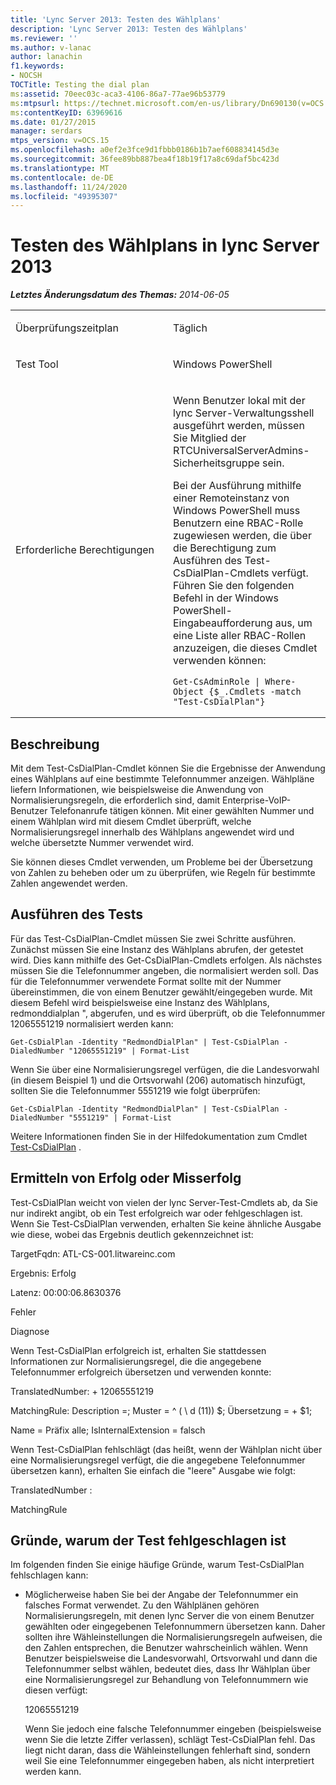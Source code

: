 ```yaml
---
title: 'Lync Server 2013: Testen des Wählplans'
description: 'Lync Server 2013: Testen des Wählplans'
ms.reviewer: ''
ms.author: v-lanac
author: lanachin
f1.keywords:
- NOCSH
TOCTitle: Testing the dial plan
ms:assetid: 70eec03c-aca3-4106-86a7-77ae96b53779
ms:mtpsurl: https://technet.microsoft.com/en-us/library/Dn690130(v=OCS.15)
ms:contentKeyID: 63969616
ms.date: 01/27/2015
manager: serdars
mtps_version: v=OCS.15
ms.openlocfilehash: a0ef2e3fce9d1fbbb0186b1b7aef608834145d3e
ms.sourcegitcommit: 36fee89bb887bea4f18b19f17a8c69daf5bc423d
ms.translationtype: MT
ms.contentlocale: de-DE
ms.lasthandoff: 11/24/2020
ms.locfileid: "49395307"
---
```

# <a name="testing-the-dial-plan-in-lync-server-2013"></a>Testen des Wählplans in lync Server 2013

<div data-xmlns="http://www.w3.org/1999/xhtml">

<div class="topic" data-xmlns="http://www.w3.org/1999/xhtml" data-msxsl="urn:schemas-microsoft-com:xslt" data-cs="https://msdn.microsoft.com/">

<div data-asp="https://msdn2.microsoft.com/asp">



</div>

<div id="mainSection">

<div id="mainBody">

<span> </span>

_**Letztes Änderungsdatum des Themas:** 2014-06-05_


<table>
<colgroup>
<col style="width: 50%" />
<col style="width: 50%" />
</colgroup>
<tbody>
<tr class="odd">
<td><p>Überprüfungszeitplan</p></td>
<td><p>Täglich</p></td>
</tr>
<tr class="even">
<td><p>Test Tool</p></td>
<td><p>Windows PowerShell</p></td>
</tr>
<tr class="odd">
<td><p>Erforderliche Berechtigungen</p></td>
<td><p>Wenn Benutzer lokal mit der lync Server-Verwaltungsshell ausgeführt werden, müssen Sie Mitglied der RTCUniversalServerAdmins-Sicherheitsgruppe sein.</p>
<p>Bei der Ausführung mithilfe einer Remoteinstanz von Windows PowerShell muss Benutzern eine RBAC-Rolle zugewiesen werden, die über die Berechtigung zum Ausführen des Test-CsDialPlan-Cmdlets verfügt. Führen Sie den folgenden Befehl in der Windows PowerShell-Eingabeaufforderung aus, um eine Liste aller RBAC-Rollen anzuzeigen, die dieses Cmdlet verwenden können:</p>
<pre><code>Get-CsAdminRole | Where-Object {$_.Cmdlets -match &quot;Test-CsDialPlan&quot;}</code></pre></td>
</tr>
</tbody>
</table>


<div>

## <a name="description"></a>Beschreibung

Mit dem Test-CsDialPlan-Cmdlet können Sie die Ergebnisse der Anwendung eines Wählplans auf eine bestimmte Telefonnummer anzeigen. Wählpläne liefern Informationen, wie beispielsweise die Anwendung von Normalisierungsregeln, die erforderlich sind, damit Enterprise-VoIP-Benutzer Telefonanrufe tätigen können. Mit einer gewählten Nummer und einem Wählplan wird mit diesem Cmdlet überprüft, welche Normalisierungsregel innerhalb des Wählplans angewendet wird und welche übersetzte Nummer verwendet wird.

Sie können dieses Cmdlet verwenden, um Probleme bei der Übersetzung von Zahlen zu beheben oder um zu überprüfen, wie Regeln für bestimmte Zahlen angewendet werden.

</div>

<div>

## <a name="running-the-test"></a>Ausführen des Tests

Für das Test-CsDialPlan-Cmdlet müssen Sie zwei Schritte ausführen. Zunächst müssen Sie eine Instanz des Wählplans abrufen, der getestet wird. Dies kann mithilfe des Get-CsDialPlan-Cmdlets erfolgen. Als nächstes müssen Sie die Telefonnummer angeben, die normalisiert werden soll. Das für die Telefonnummer verwendete Format sollte mit der Nummer übereinstimmen, die von einem Benutzer gewählt/eingegeben wurde. Mit diesem Befehl wird beispielsweise eine Instanz des Wählplans, redmonddialplan ", abgerufen, und es wird überprüft, ob die Telefonnummer 12065551219 normalisiert werden kann:

    Get-CsDialPlan -Identity "RedmondDialPlan" | Test-CsDialPlan -DialedNumber "12065551219" | Format-List

Wenn Sie über eine Normalisierungsregel verfügen, die die Landesvorwahl (in diesem Beispiel 1) und die Ortsvorwahl (206) automatisch hinzufügt, sollten Sie die Telefonnummer 5551219 wie folgt überprüfen:

    Get-CsDialPlan -Identity "RedmondDialPlan" | Test-CsDialPlan -DialedNumber "5551219" | Format-List

Weitere Informationen finden Sie in der Hilfedokumentation zum Cmdlet [Test-CsDialPlan](https://docs.microsoft.com/powershell/module/skype/Test-CsDialPlan) .

</div>

<div>

## <a name="determining-success-or-failure"></a>Ermitteln von Erfolg oder Misserfolg

Test-CsDialPlan weicht von vielen der lync Server-Test-Cmdlets ab, da Sie nur indirekt angibt, ob ein Test erfolgreich war oder fehlgeschlagen ist. Wenn Sie Test-CsDialPlan verwenden, erhalten Sie keine ähnliche Ausgabe wie diese, wobei das Ergebnis deutlich gekennzeichnet ist:

TargetFqdn: ATL-CS-001.litwareinc.com

Ergebnis: Erfolg

Latenz: 00:00:06.8630376

Fehler

Diagnose

Wenn Test-CsDialPlan erfolgreich ist, erhalten Sie stattdessen Informationen zur Normalisierungsregel, die die angegebene Telefonnummer erfolgreich übersetzen und verwenden konnte:

TranslatedNumber: + 12065551219

MatchingRule: Description =; Muster = ^ ( \\ d (11)) $; Übersetzung = + $1;

Name = Präfix alle; IsInternalExtension = falsch

Wenn Test-CsDialPlan fehlschlägt (das heißt, wenn der Wählplan nicht über eine Normalisierungsregel verfügt, die die angegebene Telefonnummer übersetzen kann), erhalten Sie einfach die "leere" Ausgabe wie folgt:

TranslatedNumber :

MatchingRule

</div>

<div>

## <a name="reasons-why-the-test-might-have-failed"></a>Gründe, warum der Test fehlgeschlagen ist

Im folgenden finden Sie einige häufige Gründe, warum Test-CsDialPlan fehlschlagen kann:

  - Möglicherweise haben Sie bei der Angabe der Telefonnummer ein falsches Format verwendet. Zu den Wählplänen gehören Normalisierungsregeln, mit denen lync Server die von einem Benutzer gewählten oder eingegebenen Telefonnummern übersetzen kann. Daher sollten ihre Wähleinstellungen die Normalisierungsregeln aufweisen, die den Zahlen entsprechen, die Benutzer wahrscheinlich wählen. Wenn Benutzer beispielsweise die Landesvorwahl, Ortsvorwahl und dann die Telefonnummer selbst wählen, bedeutet dies, dass Ihr Wählplan über eine Normalisierungsregel zur Behandlung von Telefonnummern wie diesen verfügt:
    
    12065551219
    
    Wenn Sie jedoch eine falsche Telefonnummer eingeben (beispielsweise wenn Sie die letzte Ziffer verlassen), schlägt Test-CsDialPlan fehl. Das liegt nicht daran, dass die Wähleinstellungen fehlerhaft sind, sondern weil Sie eine Telefonnummer eingegeben haben, als nicht interpretiert werden kann.

</div>

</div>

<span> </span>

</div>

</div>

</div>

